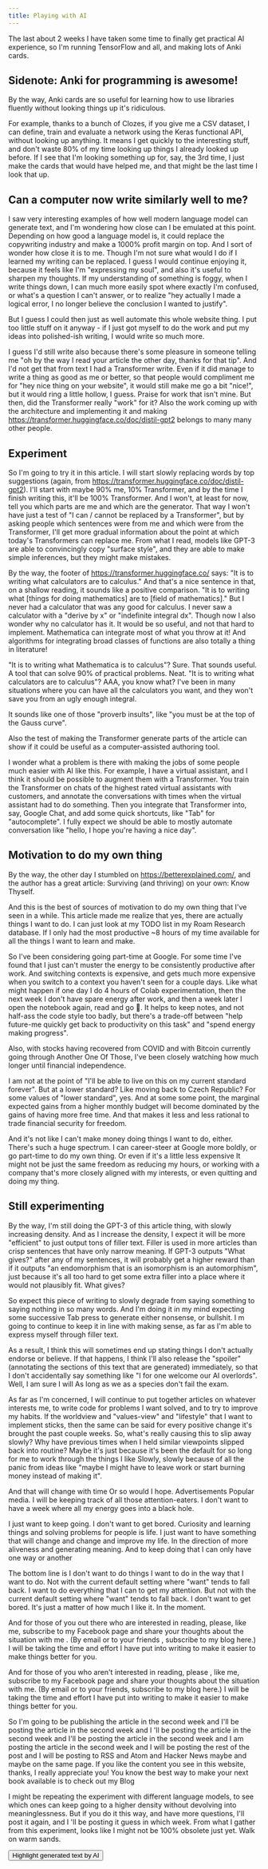 ```yaml
---
title: Playing with AI
---
```


<style>
.highlight-on .generated {
  background-color: yellow;
}
</style>

<div id="playing-with-ai-toggle-highlight">
The last about 2 weeks I have taken some time to finally get practical AI experience, so I'm running TensorFlow and all, and making lots of Anki cards.

## Sidenote: Anki for programming is awesome!

By the way, Anki cards are so useful for learning how to use libraries fluently without looking things up it's ridiculous.

For example, thanks to a bunch of Clozes, if you give me a CSV dataset, I can define, train and evaluate a network using the Keras functional API, without looking up anything. It means I get quickly to the interesting stuff, and don't waste 80% of my time looking up things I already looked up before. If I see that I'm looking something up for, say, the 3rd time, I just make the cards that would have helped me, and that might be the last time I look that up.

## Can a computer now write similarly well to me?

I saw very interesting examples of how well modern language model can generate text, and I'm wondering how close can I be emulated at this point. Depending on how good a language model is, it could replace the copywriting industry and make a 1000% profit margin on top. And I sort of wonder how close it is to me. Though I'm not sure what would I do if I learned my writing can be replaced. I guess I would continue enjoying it, because it feels like I'm "expressing my soul", and also it's useful to sharpen my thoughts. If my understanding of something is foggy, when I write things down, I can much more easily spot where exactly I'm confused, or what's a question I can't answer, or to realize "hey actually I made a logical error, I no longer believe the conclusion I wanted to justify".

But I guess I could then just as well automate this whole website thing. I put too little stuff on it anyway - if I just got myself to do the work and put my ideas into polished-ish writing, I would write so much more.

I guess I'd still write also because there's some pleasure in someone telling me "oh by the way I read your article the other day, thanks for that tip". And I'd not get that from text I had a Transformer write. Even if it did manage to write a thing as good as me or better, so that people would compliment me for "hey nice thing on your website", it would still make me go a bit "nice!", but it would ring a little hollow, I guess. Praise for work that isn't mine. But then, did the Transformer really "work" for it? Also the work coming up with the architecture and implementing it and making https://transformer.huggingface.co/doc/distil-gpt2 belongs to many many other people.

## Experiment

So I'm going to try it in this article. I will start slowly replacing words by top suggestions (again, from https://transformer.huggingface.co/doc/distil-gpt2). I'll start with maybe 90% me, 10% Transformer, and by the time I finish writing this, it'll be 100% Transformer. And I won't, at least for now, tell you which parts are me and which are the generator. That way I won't have just a test of "I can / cannot be replaced by a Transformer", but by asking people which sentences were from me and which were from the Transformer, I'll get more gradual information about the point at which today's Transformers can replace me. From what I read, models like GPT-3 are able to convincingly copy "surface style", and they are able to make simple inferences, but they might make mistakes.

By the way, the footer of https://transformer.huggingface.co/ says: "It is to writing what calculators are to calculus." And that's a nice sentence in that, on a shallow reading, it sounds like a positive comparison. "It is to writing what [things for doing mathematics] are to [field of mathematics]." But I never had a calculator that was any good for calculus. I never saw a calculator with a "derive by x" or "indefinite integral dx". Though now I also wonder why no calculator has it. It would be so useful, and not that hard to implement. Mathematica can integrate most of what you throw at it! And algorithms for integrating broad classes of functions are also totally a thing in literature!

"It is to writing what Mathematica is to calculus"? Sure. That sounds useful. A
tool that can solve 90% of practical problems. Neat. "It is to writing what
calculators are to calculus"? AAA, <span class="generated">you know what? I've been</span>
in many situations where you can have all the calculators you want, and they won't save you from an ugly enough integral.

It sounds like one of those "proverb insults", like "you must be at the top of the Gauss curve".

Also the test of making the Transformer generate parts of the article can show
if it could be useful as a computer-assisted authoring tool.

<span class="generated">I wonder what a problem is</span> there with making the
jobs of some people much easier with AI like this. For example, I have a virtual assistant, and I think it should be possible to augment them with a Transformer. You train the Transformer on chats of the highest rated virtual assistants with customers, and annotate the conversations with times when the virtual assistant had to do something. Then you integrate that Transformer into, say, Google Chat, and add some quick shortcuts, like "Tab" for "autocomplete". I fully expect we should be able to mostly automate conversation like "hello, I hope you're having a nice day".

## Motivation to do my own thing

By the way, the other day I stumbled on https://betterexplained.com/, and the author has a great article: Surviving (and thriving) on your own: Know Thyself.

And this <span class="generated">is the best of</span> sources of motivation to do my own thing that I've
seen in a while. This article made me realize that yes, there are actually things I want to do. I can just look at my TODO list in my Roam Research database. If I only had the most productive ~8 hours of my time available for all the things I want to learn and make.

So I've been considering going part-time at Google.  <span class="generated">For some time I've found
that I</span> just can't muster the energy to be consistently productive after work. And switching contexts is expensive, and gets much more expensive when you switch to a context you haven't seen for a couple days. Like what might happen if one day I do 4 hours of Colab experimentation, then the next week I don't have spare energy after work, and then a week later I open the notebook again, read and go 🤨. It helps to keep notes, and not half-ass the code style too badly, but there's a trade-off between "help future-me quickly get back to productivity on this task" and "spend energy making progress".

Also, with stocks having recovered from COVID and with Bitcoin currently going through Another One Of Those, I've been closely watching how much longer until financial independence.

I am not at the point of "I'll be able to live on this on my current standard
forever". But at a lower standard? Like moving back to Czech Republic? For some
values of "lower standard", yes. And at some some point, the marginal expected
gains from a higher monthly budget will become dominated by the gains of having
more free time. And that <span class="generated">makes</span> it less and less rational to trade financial security for freedom.

And it's not like I can't make money doing things I want to do, either. There's
such a huge spectrum. I can career-steer at Google more boldly, or go part-time
to do my own thing. Or even  <span class="generated">if it's a little less expensive</span> It might not be just the same freedom as reducing my hours, or working with a company that's more closely aligned with my interests, or even quitting and doing my thing.

## Still experimenting

By the way, I'm still doing the GPT-3  <span class="generated">of this</span> article thing, with slowly
increasing density. And as I increase the density, I expect  <span
class="generated">it will be more
"efficient" to</span> just output tons of filler text. Filler is used in more
articles than crisp sentences that have only narrow meaning. If GPT-3 outputs
"What gives?" after any of my sentences, it will probably get a higher reward
than if it outputs "an endomorphism that is an isomorphism is an automorphism",
just because it's  <span class="generated">all too hard to get some extra filler</span> into a place where it would not plausibly fit. What gives?

So expect this piece of writing to slowly degrade from saying something to
saying nothing in so many words.  <span class="generated">And I'm doing it in my mind</span> expecting
some successive Tab press to generate either nonsense, or bullshit. I  <span
class="generated">m
going to continue to keep it in</span> line with making sense, as far as I'm able to express myself through filler text.

<span class="generated">As a result, I think this will</span> sometimes end up stating things I don't
actually endorse or believe. If that happens, I think I'll also release the
"spoiler" (annotating the sections of this text that are generated) immediately,
so that I don't accidentally say something like "I for one welcome our AI
overlords".  Well,  <span class="generated">I am sure I will</span> As long as we as a species don't fail the exam.

<span class="generated">As far as I'm concerned, I will continue to put together articles on</span>
whatever interests me, to write code for problems I want solved, and to try to
improve my habits.
If the worldview and "values-view" and "lifestyle" that I want to implement
sticks, <span class="generated">then the same can be said for every</span> positive change it's brought
the past couple weeks.  <span class="generated">So, what's really causing this</span> to slip away slowly?
Why have previous times when I held similar viewpoints slipped back into
routine? Maybe it's just because it's been the default for so long for me to
work  <span class="generated">through the things I like</span> Slowly,  <span class="generated">slowly</span> because of all the panic from ideas like "maybe I might have to leave work or start burning money instead of making it".

<span class="generated">And that will change with time</span> Or so would I hope. <span class="generated">Advertisements</span>
Popular media.  <span class="generated">I will be keeping track</span> of all those attention-eaters. I don't want to have a week where all my energy goes into a black hole.

<span class="generated">I just want to keep going.</span> <span class="generated">I don't want to get bored.</span>
Curiosity and learning things and solving problems for people is life.
<span class="generated">I just want to have something that will change and</span> <span class="generated">change and improve my
life.</span> In the direction of more aliveness and generating meaning.
<span class="generated">And to keep doing that I can only have one way or another</span>

<span class="generated">The bottom line is I don't want to do things I want to do in the way that I
want to do.</span> Not with the current default setting where "want" tends to fall back.
<span class="generated">I want to do everything that I can to get my attention. But not with the
current default setting where "want" tends to fall back. I don't want to get
bored. It's just a matter of how much I like it.</span> In the moment.

<span class="generated">
 And for those of you out there who are interested in reading, please, like me, subscribe to my Facebook page and share your thoughts about the situation with me . (By email or to your friends , subscribe to my blog here.) I will be taking the time and effort I have put into writing to make it easier to make things better for you.

 And for those of you who aren't interested in reading, please , like me, subscribe to my Facebook page and share your thoughts about the situation with me. (By email or to your friends, subscribe to my blog here.) I will be taking the time and effort I have put into writing to make it easier to make things better for you.
</span>

So  <span class="generated"> I'm going to be publishing the article in the second week and I'll be
posting the article in the second week and I 'll be posting the article in the
second week and I'll be posting the article in the second week and I</span> am 
<span class="generated">posting the article in the second week and I will be posting the</span> rest <span class="generated">of
the post and I will be posting</span> to RSS and Atom and Hacker News maybe and
<span class="generated">maybe on the same page. If you like the content you see in</span> this website,
thanks, I really <span class="generated">appreciate you! You know the best way to make your next book
available is to check out my Blog</span>

I might be repeating the experiment with different language models, to see which ones can keep going to a higher density without devolving into meaninglessness.
<span class="generated">But if you do it this way, and have more questions, I'll post it again, and I
'll be posting it</span> guess in which week. From what I gather from this experiment, looks like I might not be 100% obsolete just yet. Walk on warm sands.
</div>

<button onclick="document.getElementById('playing-with-ai-toggle-highlight').classList.toggle('highlight-on'); return true;">Highlight generated text by AI</button>

